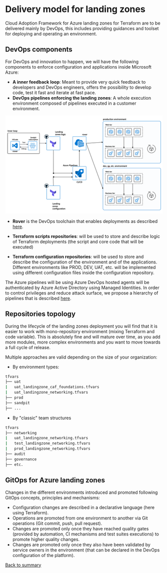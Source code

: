 # Delivery model for landing zones

Cloud Adoption Framework for Azure landing zones for Terraform are to be delivered mainly by DevOps, this includes providing guidances and toolset for deploying and operating an environment.

## DevOps components

For DevOps and innovation to happen, we will have the following components to enforce configuration and applications inside Microsoft Azure:

- **A inner feedback loop**:
Meant to provide very quick feedback to developers and DevOps engineers, offers the possibility to develop code, test it fast and iterate at fast pace.
- **DevOps pipelines enforcing the landing zones**:
A whole execution environment composed of pipelines executed in a customer environment.

![PipelinesOverview](../../_pictures/delivery/overview_pipelines.png)

- **Rover** is the DevOps toolchain that enables deployments as described [here](../code_architecture/intro_architecture.md).

- **Terraform scripts repositories**:  will be used to store and describe logic of Terraform deployments (the script and core code that will be executed)

- **Terraform configuration repositories**: will be used to store and describe the configuration of the environment and of the applications.
Different environments like PROD, DEV, UAT, etc. will be implemented using different configuration files inside the configuration repository.

The Azure pipelines will be using Azure DevOps hosted agents will be authenticated by Azure Active Directory using Managed Identities. In order to control privileges and reduce attack surface, we propose a hierarchy of pipelines that is described [here](../code_architecture/hierarchy.md).

## Repositories topology

During the lifecycle of the landing zones deployment you will find that it is easier to work with mono-repository environment (mixing Terraform and code variable). This is absolutely fine and will mature  over time, as you add more modules, more complex environments and you want to move towards a full cycle of release.

Multiple approaches are valid depending on the size of your organization:

- By environment types:

```bash
tfvars
├── uat
|   uat_landingzone_caf_foundations.tfvars
|   uat_landingzone_networking.tfvars
├── prod
├── sandpit
├── ...
```

- By "classic" team structures
``` bash
tfvars
├── networking
|   uat_landingzone_networking.tfvars
|   test_landingzone_networking.tfvars
|   prod_landingzone_networking.tfvars
├── audit
├── governance
├── etc.
```

## GitOps for Azure landing zones

Changes in the different environments introduced and promoted following GitOps concepts, principles and mechanisms:

- Configuration changes are described in a declarative language (here using Terraform).
- Operations are promoted from one environment to another via Git operations (Git commit, push, pull request).
- Changes are promoted only once they have reached quality gates (provided by automation, CI mechanisms and test suites executions) to promote higher quality changes.
- Changes are promoted only once they also have been validated by service owners in the environment (that can be declared in the DevOps configuration of the platform).

[Back to summary](../README.md)
